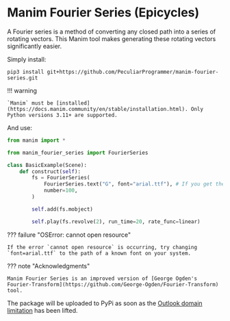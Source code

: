 # Manim Fourier Series (Epicycles)

A Fourier series is a method of converting any closed path into a series of rotating vectors. This Manim tool makes generating these rotating vectors significantly easier.

Simply install:

```shell
pip3 install git+https://github.com/PeculiarProgrammer/manim-fourier-series.git
```

!!! warning

    `Manim` must be [installed](https://docs.manim.community/en/stable/installation.html). Only Python versions 3.11+ are supported.

And use:

```python
from manim import *

from manim_fourier_series import FourierSeries

class BasicExample(Scene):
    def construct(self):
        fs = FourierSeries(
            FourierSeries.text("G", font="arial.ttf"), # If you get the error "Cannot open resource", try changing the font to a path
            number=100,
        )

        self.add(fs.mobject)

        self.play(fs.revolve(2), run_time=20, rate_func=linear)
```

??? failure "OSError: cannot open resource"

    If the error `cannot open resource` is occurring, try changing `font=arial.ttf` to the path of a known font on your system.

??? note "Acknowledgments"

    Manim Fourier Series is an improved version of [George Ogden's Fourier-Transform](https://github.com/George-Ogden/Fourier-Transform) tool.

The package will be uploaded to PyPi as soon as the [Outlook domain limitation](https://blog.pypi.org/posts/2024-06-16-prohibiting-msn-emails/) has been lifted.
